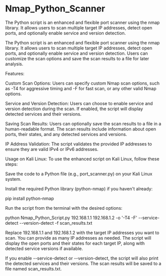 # Nmap_Python_Scanner
The Python script is an enhanced and flexible port scanner using the nmap library. It allows users to scan multiple target IP addresses, detect open ports, and optionally enable service and version detection.


The Python script is an enhanced and flexible port scanner using the nmap library. It allows users to scan multiple target IP addresses, detect open ports, and optionally enable service and version detection. Users can customize the scan options and save the scan results to a file for later analysis.

Features:

Custom Scan Options: Users can specify custom Nmap scan options, such as -T4 for aggressive timing and -F for fast scan, or any other valid Nmap options.

Service and Version Detection: Users can choose to enable service and version detection during the scan. If enabled, the script will display detected services and their versions.

Saving Scan Results: Users can optionally save the scan results to a file in a human-readable format. The scan results include information about open ports, their states, and any detected services and versions.

IP Address Validation: The script validates the provided IP addresses to ensure they are valid IPv4 or IPv6 addresses.

Usage on Kali Linux:
To use the enhanced script on Kali Linux, follow these steps:

Save the code to a Python file (e.g., port_scanner.py) on your Kali Linux system.

Install the required Python library (python-nmap) if you haven't already:

pip install python-nmap


Run the script from the terminal with the desired options:

python Nmap_Python_Script.py 192.168.1.1 192.168.1.2 -o '-T4 -F' --service-detect --version-detect -f scan_results.txt


Replace 192.168.1.1 and 192.168.1.2 with the target IP addresses you want to scan. You can provide as many IP addresses as needed. The script will display the open ports and their states for each target IP, along with detected service versions if available.

If you enable --service-detect or --version-detect, the script will also print the detected services and their versions. The scan results will be saved to a file named scan_results.txt.
